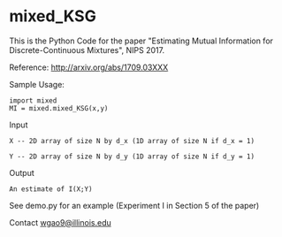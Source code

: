 # mixed_KSG

This is the Python Code for the paper "Estimating Mutual Information for Discrete-Continuous Mixtures", NIPS 2017.

Reference: http://arxiv.org/abs/1709.03XXX

Sample Usage:

    import mixed 
    MI = mixed.mixed_KSG(x,y)
    
Input

    X -- 2D array of size N by d_x (1D array of size N if d_x = 1)
    
    Y -- 2D array of size N by d_y (1D array of size N if d_y = 1)
    
Output

    An estimate of I(X;Y)
    
See demo.py for an example (Experiment I in Section 5 of the paper)

Contact wgao9@illinois.edu
